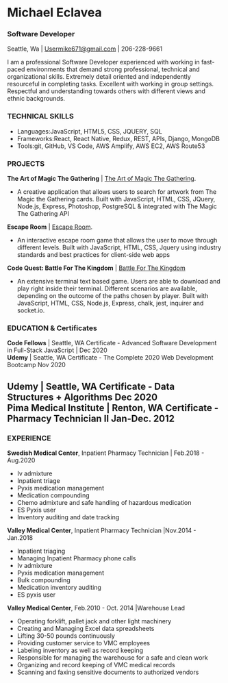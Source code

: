 # **Michael Eclavea**

### Software Developer

Seattle, Wa | Usermike671@gmail.com | 206-228-9661

I am a professional Software Developer experienced with working in fast-paced environments that demand strong professional, technical and organizational skills. Extremely detail oriented and independently resourceful in completing tasks. Excellent with working in group settings. Respectful and understanding towards others with different views and ethnic backgrounds.

### TECHNICAL SKILLS
- Languages:JavaScript, HTML5, CSS, JQUERY, SQL
- Frameworks:React, React Native, Redux, REST, APIs, Django, MongoDB
- Tools:git, GitHub, VS Code, AWS Amplify, AWS EC2, AWS Route53

### PROJECTS
**The Art of Magic The Gathering** | [The Art of Magic The Gathering](https://the-art-of-magic-the-gathering.herokuapp.com/).
- A creative application that allows users to search for artwork from The Magic the Gathering cards.
 Built with JavaScript, HTML, CSS, JQuery, Node.js, Express, Photoshop, PostgreSQL & integrated with The Magic The Gathering API

**Escape Room** | [Escape Room](https://kmac1027.github.io/escape-room-game/).
- An interactive escape room game that allows the user to move through different levels.
Built with JavaScript, HTML, CSS, Jquery using industry standards and best practices for client-side web apps

**Code Quest: Battle For The Kingdom** | [Battle For The Kingdom](https://github.com/code-heros-quest/battle-for-the-kingdom)
- An extensive terminal text based game. Users are able to download and play right inside their terminal. Different scenarios are available, depending on the outcome of the paths chosen by player. 
Built with JavaScript, HTML, CSS, Node.js, Express, chalk, jest, inquirer and socket.io.


### EDUCATION & Certificates
**Code Fellows** | Seattle, WA
 Certificate - Advanced Software Development in Full-Stack JavaScript | Dec 2020
 <br />
 **Udemy** | Seattle, WA
 Certificate - The Complete 2020 Web Development Bootcamp  Nov 2020
 
**Udemy** | Seattle, WA
 Certificate - Data Structures + Algorithms  Dec 2020
 <br />
**Pima Medical Institute** | Renton, WA
 Certificate - Pharmacy Technician II  Jan-Dec. 2012
---
### EXPERIENCE
 **Swedish Medical Center**, Inpatient Pharmacy Technician | Feb.2018 - Aug.2020
- Iv admixture
- Inpatient triage
- Pyxis medication management
- Medication compounding
- Chemo admixture and safe handling of hazardous medication
- ES Pyxis user
- Inventory auditing and date tracking 

 **Valley Medical Center**, Inpatient Pharmacy Technician |Nov.2014 - Jan.2018
- Inpatient triaging
- Managing Inpatient Pharmacy phone calls
- Iv admixture
- Pyxis medication management
- Bulk compounding
- Medication inventory auditing
- ES pyxis user

**Valley Medical Center**, Feb.2010 - Oct. 2014 |Warehouse Lead
- Operating forklift, pallet jack and other light machinery
- Creating and Managing Excel data spreadsheets
- Lifting 30-50 pounds continuously
- Providing customer service to VMC employees
- Labeling inventory as well as record keeping
- Responsible for managing the warehouse for a safe and clean work
- Organizing and record keeping of VMC medical records
- Scanning and faxing sensitive documents to authorized vendors

